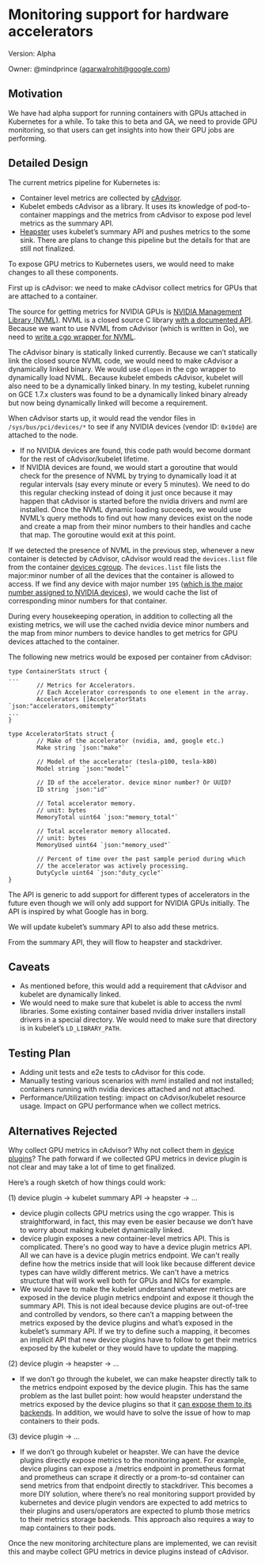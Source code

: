 # Monitoring support for hardware accelerators

Version: Alpha

Owner: @mindprince (agarwalrohit@google.com)

## Motivation

We have had alpha support for running containers with GPUs attached in Kubernetes for a while. To take this to beta and GA, we need to provide GPU monitoring, so that users can get insights into how their GPU jobs are performing.

## Detailed Design

The current metrics pipeline for Kubernetes is:
- Container level metrics are collected by [cAdvisor](https://github.com/google/cadvisor).
- Kubelet embeds cAdvisor as a library. It uses its knowledge of pod-to-container mappings and the metrics from cAdvisor to expose pod level metrics as the summary API.
- [Heapster](https://github.com/kubernetes/heapster) uses kubelet’s summary API and pushes metrics to the some sink.
There are plans to change this pipeline but the details for that are still not finalized.

To expose GPU metrics to Kubernetes users, we would need to make changes to all these components.

First up is cAdvisor: we need to make cAdvisor collect metrics for GPUs that are attached to a container.

The source for getting metrics for NVIDIA GPUs is [NVIDIA Management Library (NVML)](https://developer.nvidia.com/nvidia-management-library-nvml). NVML is a closed source C library [with a documented API](http://docs.nvidia.com/deploy/nvml-api/index.html). Because we want to use NVML from cAdvisor (which is written in Go), we need to [write a cgo wrapper for NVML](https://github.com/mindprince/gonvml).

The cAdvisor binary is statically linked currently. Because we can’t statically link the closed source NVML code, we would need to make cAdvisor a dynamically linked binary. We would use `dlopen` in the cgo wrapper to dynamically load NVML. Because kubelet embeds cAdvisor, kubelet will also need to be a dynamically linked binary. In my testing, kubelet running on GCE 1.7.x clusters was found to be a dynamically linked binary already but now being dynamically linked will become a requirement.

When cAdvisor starts up, it would read the vendor files in `/sys/bus/pci/devices/*` to see if any NVIDIA devices (vendor ID: `0x10de`) are attached to the node.
- If no NVIDIA devices are found, this code path would become dormant for the rest of cAdvisor/kubelet lifetime.
- If NVIDIA devices are found, we would start a goroutine that would check for the presence of NVML by trying to dynamically load it at regular intervals (say every minute or every 5 minutes). We need to do this regular checking instead of doing it just once because it may happen that cAdvisor is started before the nvidia drivers and nvml are installed. Once the NVML dynamic loading succeeds, we would use NVML’s query methods to find out how many devices exist on the node and create a map from their minor numbers to their handles and cache that map. The goroutine would exit at this point.

If we detected the presence of NVML in the previous step, whenever a new container is detected by cAdvisor, cAdvisor would read the `devices.list` file from the container [devices cgroup](https://www.kernel.org/doc/Documentation/cgroup-v1/devices.txt). The `devices.list` file lists the major:minor number of all the devices that the container is allowed to access. If we find any device with major number `195` ([which is the major number assigned to NVIDIA devices](https://github.com/torvalds/linux/blob/v4.13/Documentation/admin-guide/devices.txt#L2583)), we would cache the list of corresponding minor numbers for that container.

During every housekeeping operation, in addition to collecting all the existing metrics, we will use the cached nvidia device minor numbers and the map from minor numbers to device handles to get metrics for GPU devices attached to the container.

The following new metrics would be exposed per container from cAdvisor:

```
type ContainerStats struct {
...
        // Metrics for Accelerators.
        // Each Accelerator corresponds to one element in the array.
        Accelerators []AcceleratorStats `json:"accelerators,omitempty"`
...
}

type AcceleratorStats struct {
        // Make of the accelerator (nvidia, amd, google etc.)
        Make string `json:"make"`

        // Model of the accelerator (tesla-p100, tesla-k80)
        Model string `json:"model"`

        // ID of the accelerator. device minor number? Or UUID?
        ID string `json:"id"`

        // Total accelerator memory.
        // unit: bytes
        MemoryTotal uint64 `json:"memory_total"`

        // Total accelerator memory allocated.
        // unit: bytes
        MemoryUsed uint64 `json:"memory_used"`

        // Percent of time over the past sample period during which
        // the accelerator was actively processing.
        DutyCycle uint64 `json:"duty_cycle"`
}
```

The API is generic to add support for different types of accelerators in the future even though we will only add support for NVIDIA GPUs initially. The API is inspired by what Google has in borg.

We will update kubelet’s summary API to also add these metrics.

From the summary API, they will flow to heapster and stackdriver.

## Caveats
- As mentioned before, this would add a requirement that cAdvisor and kubelet are dynamically linked.
- We would need to make sure that kubelet is able to access the nvml libraries. Some existing container based nvidia driver installers install drivers in a special directory. We would need to make sure that directory is in kubelet’s `LD_LIBRARY_PATH`.

## Testing Plan
- Adding unit tests and e2e tests to cAdvisor for this code.
- Manually testing various scenarios with nvml installed and not installed; containers running with nvidia devices attached and not attached.
- Performance/Utilization testing: impact on cAdvisor/kubelet resource usage. Impact on GPU performance when we collect metrics.

## Alternatives Rejected
Why collect GPU metrics in cAdvisor? Why not collect them in [device plugins](/contributors/design-proposals/resource-management/device-plugin.md)? The path forward if we collected GPU metrics in device plugin is not clear and may take a lot of time to get finalized.

Here’s a rough sketch of how things could work:

(1) device plugin -> kubelet summary API -> heapster -> ...
- device plugin collects GPU metrics using the cgo wrapper. This is straightforward, in fact, this may even be easier because we don’t have to worry about making kubelet dynamically linked.
- device plugin exposes a new container-level metrics API. This is complicated. There's no good way to have a device plugin metrics API. All we can have is a device plugin metrics endpoint. We can't really define how the metrics inside that will look like because different device types can have wildly different metrics. We can't have a metrics structure that will work well both for GPUs and NICs for example.
- We would have to make the kubelet understand whatever metrics are exposed in the device plugin metrics endpoint and expose it though the summary API. This is not ideal because device plugins are out-of-tree and controlled by vendors, so there can’t a mapping between the metrics exposed by the device plugins and what’s exposed in the kubelet’s summary API. If we try to define such a mapping, it becomes an implicit API that new device plugins have to follow to get their metrics exposed by the kubelet or they would have to update the mapping.

(2) device plugin -> heapster -> ...
- If we don’t go through the kubelet, we can make heapster directly talk to the metrics endpoint exposed by the device plugin. This has the same problem as the last bullet point: how would heapster understand the metrics exposed by the device plugins so that it [can expose them to its backends](https://github.com/kubernetes/heapster/blob/v1.4.3/docs/storage-schema.md). In addition, we would have to solve the issue of how to map containers to their pods.

(3) device plugin -> …
- If we don’t go through kubelet or heapster. We can have the device plugins directly expose metrics to the monitoring agent. For example, device plugins can expose a /metrics endpoint in prometheus format and prometheus can scrape it directly or a prom-to-sd container can send metrics from that endpoint directly to stackdriver. This becomes a more DIY solution, where there’s no real monitoring support provided by kubernetes and device plugin vendors are expected to add metrics to their plugins and users/operators are expected to plumb those metrics to their metrics storage backends. This approach also requires a way to map containers to their pods.

Once the new monitoring architecture plans are implemented, we can revisit this and maybe collect GPU metrics in device plugins instead of cAdvisor.
